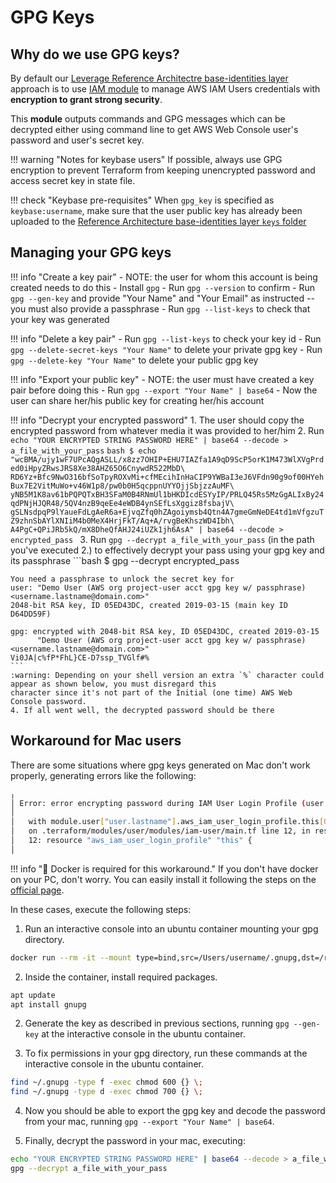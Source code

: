 # GPG Keys

## Why do we use GPG keys?
By default our [Leverage Reference Architectre base-identities layer](https://github.com/binbashar/le-tf-infra-aws/blob/master/security/global/base-identities/users.tf) 
approach is to use [IAM module](https://github.com/binbashar/terraform-aws-iam/tree/master/modules/iam-user) 
to manage AWS IAM Users credentials with **encryption to grant strong security**. 

This **module** outputs commands and GPG messages which can be decrypted either using command line to get AWS Web Console
user's password and user's secret key.   

!!! warning "Notes for keybase users"
    If possible, always use GPG encryption to prevent Terraform from keeping unencrypted password and access secret key 
    in state file.

!!! check "Keybase pre-requisites"
    When `gpg_key` is specified as `keybase:username`, make sure that the user public key has already been uploaded to 
    the [Reference Architecture base-identities layer `keys` folder](https://github.com/binbashar/le-tf-infra-aws/tree/master/security/global/base-identities/keys) 

## Managing your GPG keys
!!! info "Create a key pair"
    - NOTE: the user for whom this account is being created needs to do this
    - Install `gpg`
    - Run `gpg --version` to confirm
    - Run `gpg --gen-key` and provide "Your Name" and "Your Email" as instructed -- you must also provide a passphrase
    - Run `gpg --list-keys` to check that your key was generated

!!! info "Delete a key pair"
    - Run `gpg --list-keys` to check your key id
    - Run `gpg --delete-secret-keys "Your Name"` to delete your private gpg key
    - Run `gpg --delete-key "Your Name"` to delete your public gpg key

!!! info "Export your public key"
    - NOTE: the user must have created a key pair before doing this
    - Run `gpg --export "Your Name" | base64`
    - Now the user can share her/his public key for creating her/his account

!!! info "Decrypt your encrypted password"
    1. The user should copy the encrypted password from whatever media it was provided to her/him
    2. Run `echo "YOUR ENCRYPTED STRING PASSWORD HERE" | base64 --decode > a_file_with_your_pass`
    ```bash
    $ echo "wcBMA/ujy1wF7UPcAQgASLL/x8zz7OHIP+EHU7IAZfa1A9qD9ScP5orK1M473WlXVgPrded0iHpyZRwsJRS8Xe38AHZ65O6CnywdR522MbD\
    RD6Yz+Bfc9NwO316bfSoTpyROXvMi+cfMEcihInHaCIP9YWBaI3eJ6VFdn90g9of00HYehBux7E2VitMuWo+v46W1p8/pw0b0H5qcppnUYYOjjSbjzzAuMF\
    yNB5M1K8av61bPQPQTxBH3SFaM0B4RNmUl1bHKDIcdESYyIP/PRLQ45Rs5MzGgALIxBy24qdPNjHJQR48/5QV4nzB9qeEe4eWDB4ynSEfLsXggiz8fsbajV\
    gSLNsdpqP9lYaueFdLgAeR6a+EjvqZfq0hZAgoiymsb4Qtn4A7gmeGmNeDE4td1mVfgzuTZ9zhnSbAYlXNIiM4b0MeX4HrjFkT/Aq+A/rvgBeKhszWD4Ibh\
    A4PgC+QPiJRb5kQ/mX8DheQfAHJ24iUZk1jh6AsA" | base64 --decode > encrypted_pass
    ```
    3. Run `gpg --decrypt a_file_with_your_pass` (in the path you've executed 2.) to effectively decrypt your pass using
     your gpg key and its passphrase
    ```bash
    $ gpg --decrypt encrypted_pass
    
    You need a passphrase to unlock the secret key for
    user: "Demo User (AWS org project-user acct gpg key w/ passphrase) <username.lastname@domain.com>"
    2048-bit RSA key, ID 05ED43DC, created 2019-03-15 (main key ID D64DD59F)
    
    gpg: encrypted with 2048-bit RSA key, ID 05ED43DC, created 2019-03-15
          "Demo User (AWS org project-user acct gpg key w/ passphrase) <username.lastname@domain.com>"
    Vi0JA|c%fP*FhL}CE-D7ssp_TVGlf#%
    ```
    :warning: Depending on your shell version an extra `%` character could appear as shown below, you must disregard this
    character since it's not part of the Initial (one time) AWS Web Console password. 
    4. If all went well, the decrypted password should be there

## Workaround for Mac users
There are some situations where gpg keys generated on Mac don't work properly, generating errors like the following:

```bash
╷
│ Error: error encrypting password during IAM User Login Profile (user.lastname) creation: Error encrypting Password: error parsing given PGP key: openpgp: unsupported feature: unsupported oid: 2b060104019755010501
│ 
│   with module.user["user.lastname"].aws_iam_user_login_profile.this[0],
│   on .terraform/modules/user/modules/iam-user/main.tf line 12, in resource "aws_iam_user_login_profile" "this":
│   12: resource "aws_iam_user_login_profile" "this" {
│
```

!!! info ":whale: Docker is required for this workaround."
    If you don't have docker on your PC, don't worry. You can easily install it following the steps on the [official page](https://docs.docker.com/desktop/mac/install/).

In these cases, execute the following steps:

1. Run an interactive console into an ubuntu container mounting your gpg directory.
```bash
docker run --rm -it --mount type=bind,src=/Users/username/.gnupg,dst=/root/.gnupg ubuntu:latest
```

2. Inside the container, install required packages.
```bash
apt update
apt install gnupg
```

2. Generate the key as described in previous sections, running `gpg --gen-key` at the interactive console in the ubuntu container.

3. To fix permissions in your gpg directory, run these commands at the interactive console in the ubuntu container.
```bash
find ~/.gnupg -type f -exec chmod 600 {} \;
find ~/.gnupg -type d -exec chmod 700 {} \;
```

4. Now you should be able to export the gpg key and decode the password from your mac, running `gpg --export "Your Name" | base64`.

5. Finally, decrypt the password in your mac, executing:
```bash
echo "YOUR ENCRYPTED STRING PASSWORD HERE" | base64 --decode > a_file_with_your_pass
gpg --decrypt a_file_with_your_pass
```
